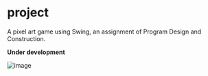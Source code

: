 # project

A pixel art game using Swing, an assignment of Program Design and Construction.

**Under development**

![image](https://github.com/PDC2023/project/assets/57285379/a5821313-836b-4d11-b679-9066deabfa66)

